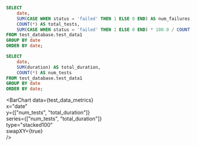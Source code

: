 ```sql tabel6
SELECT
    date,
    SUM(CASE WHEN status = 'failed' THEN 1 ELSE 0 END) AS num_failures,
    COUNT(*) AS total_tests,
    SUM(CASE WHEN status = 'failed' THEN 1 ELSE 0 END) * 100.0 / COUNT(*) AS failure_rate_percentage
FROM test_database.test_data1
GROUP BY date
ORDER BY date;
```

```sql table7
SELECT
    date,
    SUM(duration) AS total_duration,
    COUNT(*) AS num_tests
FROM test_database.test_data1
GROUP BY date
ORDER BY date;
```



<LineChart
    data={table7}
    y="total_duration"
    title="Total Duration of Tests by Month"
/>

<BarChart 
    data={test_data_metrics}  
    x="date"                  
    y={["num_tests", "total_duration"]}  
    series={["num_tests", "total_duration"]}  
    type="stacked100"         
    swapXY={true}            
/>